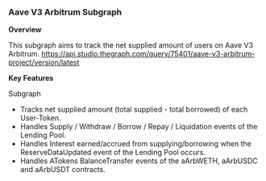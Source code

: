 ### Aave V3 Arbitrum Subgraph


**Overview**

This subgraph aims to track the net supplied amount of users on Aave V3 Arbitrum.
https://api.studio.thegraph.com/query/75401/aave-v3-arbitrum-project/version/latest

**Key Features**

Subgraph
- Tracks net supplied amount (total supplied - total borrowed) of each User-Token.
- Handles Supply / Withdraw / Borrow / Repay / Liquidation events of the Lending Pool.
- Handles Interest earned/accrued from supplying/borrowing when the ReserveDataUpdated event of the Lending Pool occurs.
- Handles ATokens BalanceTransfer events of the aArbWETH, aArbUSDC and aArbUSDT contracts.

